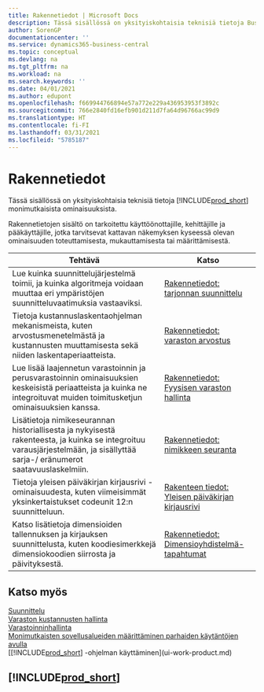 ```yaml
---
title: Rakennetiedot | Microsoft Docs
description: Tässä sisällössä on yksityiskohtaisia teknisiä tietoja Business Central -sovelluksen monimutkaisista ominaisuuksista.
author: SorenGP
documentationcenter: ''
ms.service: dynamics365-business-central
ms.topic: conceptual
ms.devlang: na
ms.tgt_pltfrm: na
ms.workload: na
ms.search.keywords: ''
ms.date: 04/01/2021
ms.author: edupont
ms.openlocfilehash: f669944766894e57a772e229a436953953f3892c
ms.sourcegitcommit: 766e2840fd16efb901d211d7fa64d96766ac99d9
ms.translationtype: HT
ms.contentlocale: fi-FI
ms.lasthandoff: 03/31/2021
ms.locfileid: "5785187"
---
```

# <a name="design-details"></a>Rakennetiedot
Tässä sisällössä on yksityiskohtaisia teknisiä tietoja [!INCLUDE[prod_short](includes/prod_short.md)] monimutkaisista ominaisuuksista.  

 Rakennetietojen sisältö on tarkoitettu käyttöönottajille, kehittäjille ja pääkäyttäjille, jotka tarvitsevat kattavan näkemyksen kyseessä olevan ominaisuuden toteuttamisesta, mukauttamisesta tai määrittämisestä.  

|**Tehtävä**|**Katso**|  
|------------|-------------|  
|Lue kuinka suunnittelujärjestelmä toimii, ja kuinka algoritmeja voidaan muuttaa eri ympäristöjen suunnitteluvaatimuksia vastaaviksi.|[Rakennetiedot: tarjonnan suunnittelu](design-details-supply-planning.md)|  
|Tietoja kustannuslaskentaohjelman mekanismeista, kuten arvostusmenetelmästä ja kustannusten muuttamisesta sekä niiden laskentaperiaatteista.|[Rakennetiedot: varaston arvostus](design-details-inventory-costing.md)|  
|Lue lisää laajennetun varastoinnin ja perusvarastoinnin ominaisuuksien keskeisistä periaatteista ja kuinka ne integroituvat muiden toimitusketjun ominaisuuksien kanssa.|[Rakennetiedot: Fyysisen varaston hallinta](design-details-warehouse-management.md)|  
|Lisätietoja nimikeseurannan historiallisesta ja nykyisestä rakenteesta, ja kuinka se integroituu varausjärjestelmään, ja sisällyttää sarja-/ eränumerot saatavuuslaskelmiin.|[Rakennetiedot: nimikkeen seuranta](design-details-item-tracking.md)|  
|Tietoja yleisen päiväkirjan kirjausrivi -ominaisuudesta, kuten viimeisimmät yksinkertaistukset codeunit 12:n suunnitteluun.|[Rakenteen tiedot: Yleisen päiväkirjan kirjausrivi](design-details-general-journal-post-line.md)|
|Katso lisätietoja dimensioiden tallennuksen ja kirjauksen suunnittelusta, kuten koodiesimerkkejä dimensiokoodien siirrosta ja päivityksestä.|[Rakennetiedot: Dimensioyhdistelmä-tapahtumat](design-details-dimension-set-entries-overview.md)|

## <a name="see-also"></a>Katso myös

[Suunnittelu](production-planning.md)  
[Varaston kustannusten hallinta](finance-manage-inventory-costs.md)  
[Varastoinninhallinta](warehouse-manage-warehouse.md)  
[Monimutkaisten sovellusalueiden määrittäminen parhaiden käytäntöjen avulla](set-up-complex-application-areas-using-best-practices.md)  
[[!INCLUDE[prod_short](includes/prod_short.md)] -ohjelman käyttäminen](ui-work-product.md)  

## [!INCLUDE[prod_short](includes/free_trial_md.md)]  
